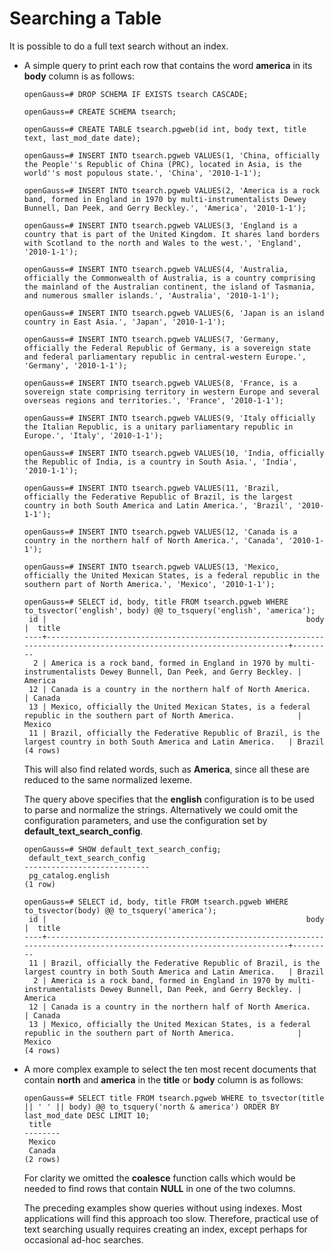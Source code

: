 # Searching a Table<a name="EN-US_TOPIC_0289899842"></a>

It is possible to do a full text search without an index.

-   A simple query to print each row that contains the word  **america**  in its  **body**  column is as follows:

    ```
    openGauss=# DROP SCHEMA IF EXISTS tsearch CASCADE;
    
    openGauss=# CREATE SCHEMA tsearch;
    
    openGauss=# CREATE TABLE tsearch.pgweb(id int, body text, title text, last_mod_date date);
    
    openGauss=# INSERT INTO tsearch.pgweb VALUES(1, 'China, officially the People''s Republic of China (PRC), located in Asia, is the world''s most populous state.', 'China', '2010-1-1');
    
    openGauss=# INSERT INTO tsearch.pgweb VALUES(2, 'America is a rock band, formed in England in 1970 by multi-instrumentalists Dewey Bunnell, Dan Peek, and Gerry Beckley.', 'America', '2010-1-1');
    
    openGauss=# INSERT INTO tsearch.pgweb VALUES(3, 'England is a country that is part of the United Kingdom. It shares land borders with Scotland to the north and Wales to the west.', 'England', '2010-1-1');
    
    openGauss=# INSERT INTO tsearch.pgweb VALUES(4, 'Australia, officially the Commonwealth of Australia, is a country comprising the mainland of the Australian continent, the island of Tasmania, and numerous smaller islands.', 'Australia', '2010-1-1');
    
    openGauss=# INSERT INTO tsearch.pgweb VALUES(6, 'Japan is an island country in East Asia.', 'Japan', '2010-1-1');
    
    openGauss=# INSERT INTO tsearch.pgweb VALUES(7, 'Germany, officially the Federal Republic of Germany, is a sovereign state and federal parliamentary republic in central-western Europe.', 'Germany', '2010-1-1');
    
    openGauss=# INSERT INTO tsearch.pgweb VALUES(8, 'France, is a sovereign state comprising territory in western Europe and several overseas regions and territories.', 'France', '2010-1-1');
    
    openGauss=# INSERT INTO tsearch.pgweb VALUES(9, 'Italy officially the Italian Republic, is a unitary parliamentary republic in Europe.', 'Italy', '2010-1-1');
    
    openGauss=# INSERT INTO tsearch.pgweb VALUES(10, 'India, officially the Republic of India, is a country in South Asia.', 'India', '2010-1-1');
    
    openGauss=# INSERT INTO tsearch.pgweb VALUES(11, 'Brazil, officially the Federative Republic of Brazil, is the largest country in both South America and Latin America.', 'Brazil', '2010-1-1');
    
    openGauss=# INSERT INTO tsearch.pgweb VALUES(12, 'Canada is a country in the northern half of North America.', 'Canada', '2010-1-1');
    
    openGauss=# INSERT INTO tsearch.pgweb VALUES(13, 'Mexico, officially the United Mexican States, is a federal republic in the southern part of North America.', 'Mexico', '2010-1-1');
    
    openGauss=# SELECT id, body, title FROM tsearch.pgweb WHERE to_tsvector('english', body) @@ to_tsquery('english', 'america');
     id |                                                          body                                                           |  title  
    ----+-------------------------------------------------------------------------------------------------------------------------+---------
      2 | America is a rock band, formed in England in 1970 by multi-instrumentalists Dewey Bunnell, Dan Peek, and Gerry Beckley. | America
     12 | Canada is a country in the northern half of North America.                                                              | Canada
     13 | Mexico, officially the United Mexican States, is a federal republic in the southern part of North America.              | Mexico
     11 | Brazil, officially the Federative Republic of Brazil, is the largest country in both South America and Latin America.   | Brazil
    (4 rows)
    ```

    This will also find related words, such as  **America**, since all these are reduced to the same normalized lexeme.

    The query above specifies that the  **english**  configuration is to be used to parse and normalize the strings. Alternatively we could omit the configuration parameters, and use the configuration set by  **default\_text\_search\_config**.

    ```
    openGauss=# SHOW default_text_search_config;
     default_text_search_config 
    ----------------------------
     pg_catalog.english
    (1 row)
    
    openGauss=# SELECT id, body, title FROM tsearch.pgweb WHERE to_tsvector(body) @@ to_tsquery('america');
     id |                                                          body                                                           |  title  
    ----+-------------------------------------------------------------------------------------------------------------------------+---------
     11 | Brazil, officially the Federative Republic of Brazil, is the largest country in both South America and Latin America.   | Brazil
      2 | America is a rock band, formed in England in 1970 by multi-instrumentalists Dewey Bunnell, Dan Peek, and Gerry Beckley. | America
     12 | Canada is a country in the northern half of North America.                                                              | Canada
     13 | Mexico, officially the United Mexican States, is a federal republic in the southern part of North America.              | Mexico
    (4 rows)
    ```

-   A more complex example to select the ten most recent documents that contain  **north**  and  **america**  in the  **title**  or  **body**  column is as follows:

    ```
    openGauss=# SELECT title FROM tsearch.pgweb WHERE to_tsvector(title || ' ' || body) @@ to_tsquery('north & america') ORDER BY last_mod_date DESC LIMIT 10;
     title  
    --------
     Mexico
     Canada
    (2 rows)
    ```

    For clarity we omitted the  **coalesce**  function calls which would be needed to find rows that contain  **NULL**  in one of the two columns.

    The preceding examples show queries without using indexes. Most applications will find this approach too slow. Therefore, practical use of text searching usually requires creating an index, except perhaps for occasional ad-hoc searches. 


